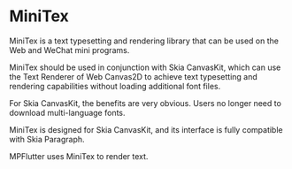 # MiniTex

MiniTex is a text typesetting and rendering library that can be used on the Web and WeChat mini programs.

MiniTex should be used in conjunction with Skia CanvasKit, which can use the Text Renderer of Web Canvas2D to achieve text typesetting and rendering capabilities without loading additional font files.

For Skia CanvasKit, the benefits are very obvious. Users no longer need to download multi-language fonts.

MiniTex is designed for Skia CanvasKit, and its interface is fully compatible with Skia Paragraph.

MPFlutter uses MiniTex to render text.